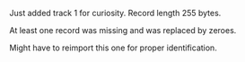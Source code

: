 

Just added track 1 for curiosity.
Record length 255 bytes.

At least one record was missing and was replaced by zeroes.

Might have to reimport this one for proper identification.

